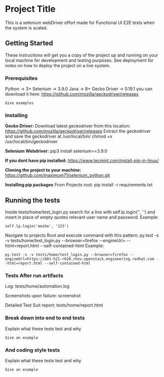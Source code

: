 # Project Title

This is a selenium webDriver effort made for Functional UI E2E tests when the system is scaled. 

## Getting Started

These instructions will get you a copy of the project up and running on your local machine for development and testing purposes. See deployment for notes on how to deploy the project on a live system.

### Prerequisites

Python -> 3+
Selenium -> 3.9.0
Java -> 8+
Gecko Driver -> 0.19.1  you can download it here: https://github.com/mozilla/geckodriver/releases
```
Give examples
```

### Installing
**Gecko Driver:**
Download latest	geckodriver	from this location:
https://github.com/mozilla/geckodriver/releases
Extract	the	geckodriver	and	save	the	geckodriver	at	/usr/local/bin/
chmod +x /usr/local/bin/geckodriver

**Selenium Webdriver:**
pip3 install selenium==3.9.0

**If you dont have pip installed:**
https://www.tecmint.com/install-pip-in-linux/

**Cloning the project to your machine:**
https://github.com/maximum71/selenium_python.git

**Installing pip packages**
From Projects root:
pip install -r requirements.txt


## Running the tests

Inside tests/home/test_login.py search for a line with self.lp.login('', '') and insert in place of empty quotes relevant
user name and password.
Example:
```
self.lp.login('moshe', '123')
```
Navigate to projects Root and execute command with this pattern:
py.test -s -v tests/home/test_login.py --browser=firefox --engineUrl=<url> --html=report.html --self-contained-html
Example:
```
py.test -s -v tests/home/test_login.py --browser=firefox --engineUrl=https://b01-h21-r620.rhev.openstack.engineering.redhat.com --html=report.html --self-contained-html
```

### Tests After run artifacts

Log:
tests/home/automation.log

Screenshots upon failure:
screenshot

Detailed Test Suit report:
tests/home/report.html

### Break down into end to end tests

Explain what these tests test and why

```
Give an example
```

### And coding style tests

Explain what these tests test and why

```
Give an example
```